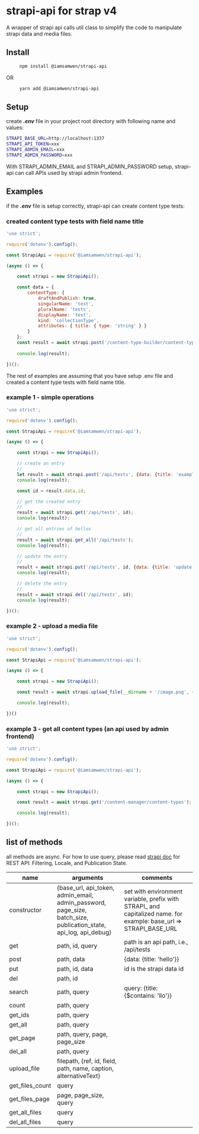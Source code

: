 # strapi-api for strap v4

A wrapper of strapi api calls util class to simplify the code to manipulate strapi data and media files. 

## Install
```bash
     npm install @iamsamwen/strapi-api
```
OR
```bash
     yarn add @iamsamwen/strapi-api
```

## Setup 

create ***.env*** file in your project root directory with following name and values:

```bash
STRAPI_BASE_URL=http://localhost:1337
STRAPI_API_TOKEN=xxx
STRAPI_ADMIN_EMAIL=xxx
STRAPI_ADMIN_PASSWORD=xxx
```

With STRAPI_ADMIN_EMAIL and STRAPI_ADMIN_PASSWORD setup, strapi-api can call APIs used by strapi admin frontend.

## Examples

if the ***.env*** file is setup correctly, strapi-api can create content type tests:

### created content type tests with field name title

```js
'use strict';

require('dotenv').config();

const StrapiApi = require('@iamsamwen/strapi-api');

(async () => {

    const strapi = new StrapiApi();

    const data = {
        contentType: {
            draftAndPublish: true,
            singularName: 'test',
            pluralName: 'tests',
            displayName: 'test',
            kind: 'collectionType',
            attributes: { title: { type: 'string' } }
        }
    };
    const result = await strapi.post('/content-type-builder/content-types', data);
    
    console.log(result);

})();
```

The rest of examples are assuming that you have setup .env file and created a content type tests with field name title.

### example 1 - simple operations

```js
'use strict';

require('dotenv').config();

const StrapiApi = require('@iamsamwen/strapi-api');

(async () => {

    const strapi = new StrapiApi();

    // create an entry
    //
    let result = await strapi.post('/api/tests', {data: {title: 'example'}});
    console.log(result);

    const id = result.data.id;

    // get the created entry
    //
    result = await strapi.get('/api/tests', id);
    console.log(result);

    // get all entries of hellos
    //
    result = await strapi.get_all('/api/tests');
    console.log(result);

    // update the entry
    //
    result = await strapi.put('/api/tests', id, {data: {title: 'update example'}});
    console.log(result);

    // delete the entry
    //
    result = await strapi.del('/api/tests', id);
    console.log(result);

})();

```

### example 2 - upload a media file

```js
'use strict';

require('dotenv').config();

const StrapiApi = require('@iamsamwen/strapi-api');

(async () => {

    const strapi = new StrapiApi();

    const result = await strapi.upload_file(__dirname + '/image.png', {path: 't-shirts', name: 'color blue', caption: 't-shirts', alternativeText: 'color blue'});

    console.log(result);

})()

```


### example 3 - get all content types (an api used by admin frontend)

```js
'use strict';

require('dotenv').config();

const StrapiApi = require('@iamsamwen/strapi-api');

(async () => {

    const strapi = new StrapiApi();

    const result = await strapi.get('/content-manager/content-types');

    console.log(result);

})();

```

## list of methods

all methods are async. For how to use query, please read <a href="https://docs.strapi.io/developer-docs/latest/developer-resources/database-apis-reference/rest/filtering-locale-publication.html#filtering">strapi doc</a> for REST API: Filtering, Locale, and Publication State.


| name           | arguments   | comments |
| -------------- | ------------------------------------------------------------ |------------------------------------------------------------|
| constructor| {base_url, api_token, admin_email, admin_password, page_size, batch_size, publication_state, api_log, api_debug} | set with environment variable, prefix with STRAPI_ and capitalized name. for example: base_url => STRAPI_BASE_URL |
|get|path, id, query| path is an api path, i.e., /api/tests|
|post|path, data|{data: {title: 'hello'}}|
|put|path, id, data|id is the strapi data id|
|del|path, id||
|search|path, query|query: {title: {$contains: 'llo'}}|
|count|path, query||
|get_ids|path, query||
|get_all|path, query||
|get_page|path, query, page, page_size||
|del_all|path, query||
|upload_file|filepath, {ref, id, field, path, name, caption, alternativeText}|
|get_files_count|query||
|get_files_page|page, page_size, query||
|get_all_files|query||
|del_all_files|query||
